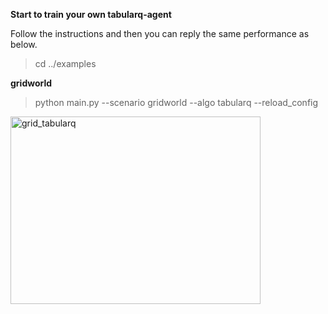 **Start to train your own tabularq-agent**

Follow the instructions and then you can reply the same performance as below.

>cd ../examples

**gridworld**

>python main.py --scenario gridworld --algo tabularq --reload_config

<img src="https://github.com/jidiai/ai_lib/raw/master/examples/assets/grid_tabularq.png" alt="grid_tabularq" width="400" height="300" align="middle" />

